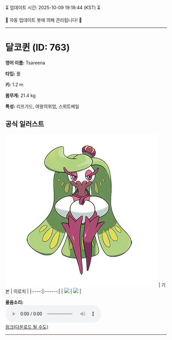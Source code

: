 
⏳ 업데이트 시간: 2025-10-09 19:18:44 (KST) ⏳

🤖 자동 업데이트 봇에 의해 관리됩니다! 🤖

---

# 달코퀸 (ID: 763)
**영어 이름:** Tsareena

**타입:** 풀

**키:** 1.2 m

**몸무게:** 21.4 kg

**특성:** 리프가드, 여왕의위엄, 스위트베일

## 공식 일러스트
![](https://raw.githubusercontent.com/PokeAPI/sprites/master/sprites/pokemon/other/official-artwork/763.png)
| 기본 | 이로치 |
|:----:|:------:|
| <img src="http://play.pokemonshowdown.com/sprites/ani/tsareena.gif" width="200"> | <img src="http://play.pokemonshowdown.com/sprites/ani-shiny/tsareena.gif" width="200"> |

**울음소리:**<br><audio controls src="https://raw.githubusercontent.com/PokeAPI/cries/main/cries/pokemon/latest/763.ogg"></audio><br> [링크(다운로드 될 수도)](https://raw.githubusercontent.com/PokeAPI/cries/main/cries/pokemon/latest/763.ogg)


---
